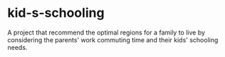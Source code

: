 # kid-s-schooling
A project that recommend the optimal regions for a family to live by considering the parents' work commuting time and their kids' schooling needs.
